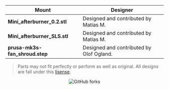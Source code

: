 </div>

|Mount|Designer|
|--|--|
|**Mini_afterburner_0.2.stl**|Designed and contributed by Matias M.|
|**Mini_afterburner_SLS.stl**|Designed and contributed by Matias M.   |
|**prusa-mk3s-fan_shroud.step**|Designed and contributed by Olof Ogland.|

</div>
<div align="center" >

</div>

> Parts may not fit perfectly or perform as well as original. All
> designs are fall under this
> [lisense](https://github.com/keyquesttech/Rtv6/blob/main/Rtv6-2/Mounts/LICENSE).

</div>
<div align="center" >

![GitHub forks](https://img.shields.io/github/forks/keyquesttech/Rtv6)
